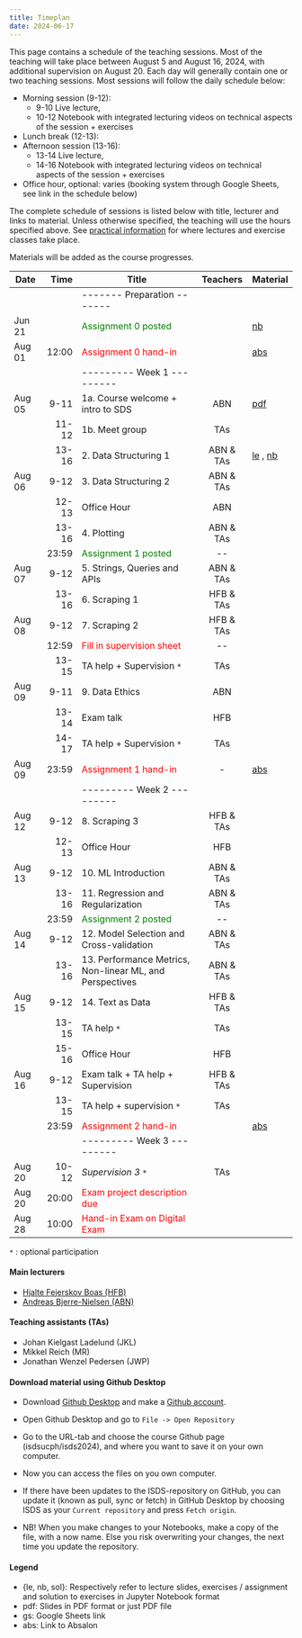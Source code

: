 ```yaml
---
title: Timeplan
date: 2024-06-17
---
```


This page contains a schedule of the teaching sessions. Most of the teaching will take place between August 5 and August 16, 2024, with additional supervision on August 20. Each day will generally contain one or two teaching sessions. Most sessions will follow the daily schedule below:

- Morning session (9-12):
  - 9-10 Live lecture,
  - 10-12 Notebook with integrated lecturing videos on technical aspects of the session + exercises
- Lunch break (12-13):
- Afternoon session (13-16):
  - 13-14 Live lecture,
  - 14-16 Notebook with integrated lecturing videos on technical aspects of the session + exercises
- Office hour, optional: varies (booking system through Google Sheets, see link in the schedule below)

The complete schedule of sessions is listed below with title, lecturer and links to material. Unless otherwise specified, the teaching will use the hours specified above. See [practical information](/isds2024/page/practical/) for where lectures and exercise classes take place.

Materials will be added as the course progresses.

| Date   |                          Time | Title                                                   |  Teachers   | Material   |
| ------ | ----------------------------: | -------------------------------------------------------- | :---------: | :--------- |
|        |                               | -------   Preparation  -------                           |             |        |
| Jun 21 |                               | <font color="green">Assignment 0 posted</font>           |             |  [nb](https://github.com/isdsucph/isds2024/blob/main/assignments/assignment0/assignment_0.ipynb)  |
| Aug 01 |                         12:00 | <font color="red">Assignment 0 hand-in</font>            |             |  [abs](https://absalon.ku.dk/courses/73894/assignments)     |
|        |                               | ---------   Week 1  ---------                            |             |        |
| Aug 05 |                          9-11 | 1a. Course welcome + intro to SDS                        | ABN          |   [pdf](https://github.com/isdsucph/isds2024/blob/main/teaching_materials/module_1/lecture_1.pdf)  |
|        |                         11-12 | 1b. Meet group                                           | TAs      |        |
|        |                         13-16 | 2. Data Structuring 1                                    |  ABN & TAs   |   [le](https://github.com/isdsucph/isds2024/blob/main/teaching_materials/module_2/module_2_slides.ipynb)    ,                     [nb](https://github.com/isdsucph/isds2024/blob/main/teaching_materials/module_2/module_2_exercises.ipynb) <!--, [nb_sol](https://github.com/isdsucph/isds2024/blob/main/teaching_materials/module_2/module_2_exercises_sol.ipynb) --> |
| Aug 06 |                          9-12 | 3. Data Structuring 2                                    |  ABN & TAs   | <!-- [le](https://github.com/isdsucph/isds2024/blob/main/teaching_materials/module_3/module_3_slides.ipynb), [nb](https://github.com/isdsucph/isds2024/blob/main/teaching_materials/module_3/module_3_exercises.ipynb), [nb_sol](https://github.com/isdsucph/isds2024/blob/main/teaching_materials/module_3/module_3_exercises_sol.ipynb) -->|
|        |                         12-13 | Office Hour                                              |     ABN      | <!-- [gs](https://docs.google.com/spreadsheets/d/1RugKQKobPrSsaUeKQSCCydaVOU_bDUYRPt1UhWEj_DE/edit?usp=sharing) --> |
|        |                         13-16 | 4. Plotting                                              |  ABN & TAs   | <!-- [le](https://github.com/isdsucph/isds2024/blob/main/teaching_materials/module_4/module_4_slides.ipynb)   ,  [nb](https://github.com/isdsucph/isds2024/blob/main/teaching_materials/module_4/module_4_exercises.ipynb), [nb_sol](https://github.com/isdsucph/isds2024/blob/main/teaching_materials/module_4/module_4_exercises_sol.ipynb) --> |
|        |                         23:59 | <font color="green">Assignment 1 posted</font>           |     --      | <!-- [nb](https://github.com/isdsucph/isds2024/blob/main/assignments/assignment1/assignment_1.ipynb)  --> |
| Aug 07 |                          9-12 | 5. Strings, Queries and APIs                             |  ABN & TAs   | <!-- [le](https://github.com/isdsucph/isds2024/blob/main/teaching_materials/module_5/module_5_slides.ipynb) ,       [nb](https://github.com/isdsucph/isds2024/blob/main/teaching_materials/module_5/module_5_exercises.ipynb), [nb_sol](https://github.com/isdsucph/isds2024/blob/main/teaching_materials/module_5/module_5_exercises_sol.ipynb)   -->|
|        |                         13-16 | 6. Scraping 1                                            |  HFB & TAs   | <!-- [le](https://github.com/isdsucph/isds2024/blob/main/teaching_materials/module_6/module_6_slides.ipynb),   [nb](https://github.com/isdsucph/isds2024/blob/main/teaching_materials/module_6/module_6_exercises.ipynb), [nb_sol](https://github.com/isdsucph/isds2024/blob/main/teaching_materials/module_6/module_6_exercises_sol.ipynb) --> |
| Aug 08 |                          9-12 | 7. Scraping 2                                            |  HFB & TAs   | <!-- [le](https://github.com/isdsucph/isds2024/blob/main/teaching_materials/module_7/module_7_slides.ipynb),   [nb](https://github.com/isdsucph/isds2024/blob/main/teaching_materials/module_7/module_7_exercises.ipynb), [nb_sol](https://github.com/isdsucph/isds2024/blob/main/teaching_materials/module_7/module_7_exercises_sol.ipynb) --> |
|        |                         12:59 | <font color="red">Fill in supervision sheet</font>       |     --      | <!-- [gs](https://docs.google.com/spreadsheets/d/1HLhM4IqjEeq8Z7gIc8YsgCJxRc8U7DJ1WX7xN7DAfrY/edit?usp=sharing), [pdf](https://github.com/isdsucph/isds2024/blob/main/teaching_materials/supervision/supervision_sheet_1.pdf)  --> |
|        |                         13-15 | TA help + Supervision `*`                                |     TAs     | <!-- [gs](https://docs.google.com/spreadsheets/d/1HLhM4IqjEeq8Z7gIc8YsgCJxRc8U7DJ1WX7xN7DAfrY/edit?usp=sharing),  [pdf](https://github.com/isdsucph/isds2024/blob/main/teaching_materials/supervision/supervision_sheet_1.pdf)  -->|
| Aug 09       |                         9-11 | 9. Data Ethics                                           |     ABN      | <!-- [pdf](https://github.com/isdsucph/isds2024/blob/main/teaching_materials/module_9/lecture_9.pdf) -->|
|  |                          13-14 | Exam talk                         |  HFB    | <!-- [le](https://github.com/isdsucph/isds2024/blob/main/teaching_materials/exam_talk/Exam_talk_1.ipynb), [gs](https://docs.google.com/spreadsheets/d/1HLhM4IqjEeq8Z7gIc8YsgCJxRc8U7DJ1WX7xN7DAfrY/edit?usp=sharing)      --> |
|        |                         14-17 | TA help + Supervision `*`                                |     TAs     | <!-- [gs](https://docs.google.com/spreadsheets/d/1HLhM4IqjEeq8Z7gIc8YsgCJxRc8U7DJ1WX7xN7DAfrY/edit?usp=sharing)       --> |
| Aug 09 |                         23:59 | <font color="red">Assignment 1 hand-in</font>            |      -      |  [abs](https://absalon.ku.dk/courses/73894/assignments)   |
|        |                               | ---------   Week 2  ---------                            |             |        |
| Aug 12 |                          9-12 | 8. Scraping 3                                            |  HFB & TAs   | <!-- [le](https://github.com/isdsucph/isds2024/blob/main/teaching_materials/module_8/module_8_slides.ipynb),   [nb](https://github.com/isdsucph/isds2024/blob/main/teaching_materials/module_8/module_8_exercises.ipynb), [nb_sol](https://github.com/isdsucph/isds2024/blob/main/teaching_materials/module_8/module_8_exercises_sol.ipynb) --> |
|        |                         12-13 | Office Hour                                              |     HFB      | <!-- [gs](https://docs.google.com/spreadsheets/d/1UhAgsuQX0Im-L9pLYwMeLsIj2X-EUn2oDboMQyz2qTc/edit?usp=sharing) -->  |
| Aug 13 |                          9-12 | 10. ML Introduction                                      |  ABN & TAs   | <!-- [le](https://github.com/isdsucph/isds2024/blob/main/teaching_materials/module_10/module_10_slides.ipynb),   [nb](https://github.com/isdsucph/isds2024/blob/main/teaching_materials/module_10/module_10_exercises.ipynb), [nb_sol](https://github.com/isdsucph/isds2024/blob/main/teaching_materials/module_10/module_10_exercises_sol.ipynb) -->|
|        |                         13-16 | 11. Regression and Regularization                        |  ABN & TAs   |  <!-- [le](https://github.com/isdsucph/isds2024/blob/main/teaching_materials/module_11/module_11_slides.ipynb),   [nb](https://github.com/isdsucph/isds2024/blob/main/teaching_materials/module_11/module_11_exercises.ipynb), [nb_sol](https://github.com/isdsucph/isds2024/blob/main/teaching_materials/module_11/module_11_exercises_sol.ipynb) -->|
|        |                         23:59 | <font color="green">Assignment 2 posted</font>           |     --      |  <!-- [nb](https://github.com/isdsucph/isds2024/blob/main/assignments/assignment2/assignments_2.ipynb) -->|
| Aug 14 |                          9-12 | 12. Model Selection and Cross-validation                 |  ABN & TAs   | <!-- [le](https://github.com/isdsucph/isds2024/blob/main/teaching_materials/module_12/module_12_slides.ipynb),   [nb](https://github.com/isdsucph/isds2024/blob/main/teaching_materials/module_12/module_12_exercises.ipynb), [nb_sol](https://github.com/isdsucph/isds2024/blob/main/teaching_materials/module_12/module_12_exercises_sol.ipynb) -->|
|        |                         13-16 | 13. Performance Metrics, Non-linear ML, and Perspectives |  ABN & TAs   |  <!-- [le](https://github.com/isdsucph/isds2024/blob/main/teaching_materials/module_13/module_13_slides.ipynb) -->|
| Aug 15 |                          9-12 | 14. Text as Data                                         |  HFB & TAs   | <!-- [le](https://github.com/isdsucph/isds2024/blob/main/teaching_materials/module_14/module_14_slides.ipynb),   [nb](https://github.com/isdsucph/isds2024/blob/main/teaching_materials/module_14/module_14_exercises.ipynb), [nb_sol](https://github.com/isdsucph/isds2024/blob/main/teaching_materials/module_14/module_14_exercises_sol.ipynb) -->|
|        |                         13-15 | TA help `*`                                              |     TAs     | <!-- All previous material  --> |
|        |                         15-16 | Office Hour                                              |     HFB      | <!-- [gs](https://docs.google.com/spreadsheets/d/1UhAgsuQX0Im-L9pLYwMeLsIj2X-EUn2oDboMQyz2qTc/edit?usp=sharing) -->|
| Aug 16 |                          9-12 | Exam talk + TA help  + Supervision                       |  HFB & TAs   | <!-- [nb](https://github.com/isdsucph/isds2024/blob/main/teaching_materials/exam_talk/Exam_talk_2.ipynb) --> |
|        |                         13-15 | TA help + supervision `*`                                |     TAs     | <!-- [gs](https://docs.google.com/spreadsheets/d/1HLhM4IqjEeq8Z7gIc8YsgCJxRc8U7DJ1WX7xN7DAfrY/edit?usp=sharing)      --> |
|        |                         23:59 | <font color="red">Assignment 2 hand-in</font>            |             |  [abs](https://absalon.ku.dk/courses/73894/assignments)     |
|        |                               | ---------   Week 3  ---------                            |             |        |
| Aug 20 |                         10-12 | *Supervision 3* `*`                                      |      TAs    |<!--  [gs](https://docs.google.com/spreadsheets/d/1HLhM4IqjEeq8Z7gIc8YsgCJxRc8U7DJ1WX7xN7DAfrY/edit?usp=sharing)        --> |
| Aug 20 |                         20:00 | <font color="red">Exam project description due</font>    |             | <!-- [pdf](https://github.com/isdsucph/isds2024/blob/main/teaching_materials/exam/project_description.pdf), [abs](https://absalon.ku.dk/courses/73894/assignments) --> |
| Aug 28 |                         10:00 | <font color="red"> Hand-in Exam on Digital Exam </font>  |             |        |

`*` : optional participation 

#### Main lecturers

- [Hjalte Fejerskov Boas (HFB)](https://www.hjalteboas.com/)
- [Andreas Bjerre-Nielsen (ABN)](https://bjerre-nielsen.me)

#### Teaching assistants (TAs)

- Johan Kielgast Ladelund (JKL)
- Mikkel Reich (MR)
- Jonathan Wenzel Pedersen (JWP)

#### Download material using Github Desktop

- Download [Github Desktop](https://desktop.github.com/) and make a [Github account](https://github.com/).

- Open Github Desktop and go to `File -> Open Repository`

- Go to the URL-tab and choose the course Github page (isdsucph/isds2024), and where you want to save it on your own computer.

- Now you can access the files on you own computer.

- If there have been updates to the ISDS-repository on GitHub, you can update it (known as pull, sync or fetch) in GitHub Desktop by choosing ISDS as your `Current repository` and press `Fetch origin`.

- NB! When you make changes to your Notebooks, make a copy of the file, with a now name. Else you risk overwriting your changes, the next time you update the repository.

#### Legend

- {le, nb, sol}: Respectively refer to lecture slides, exercises / assignment and solution to exercises in Jupyter Notebook format
- pdf: Slides in PDF format or just PDF file
- gs: Google Sheets link
- abs: Link to Absalon
